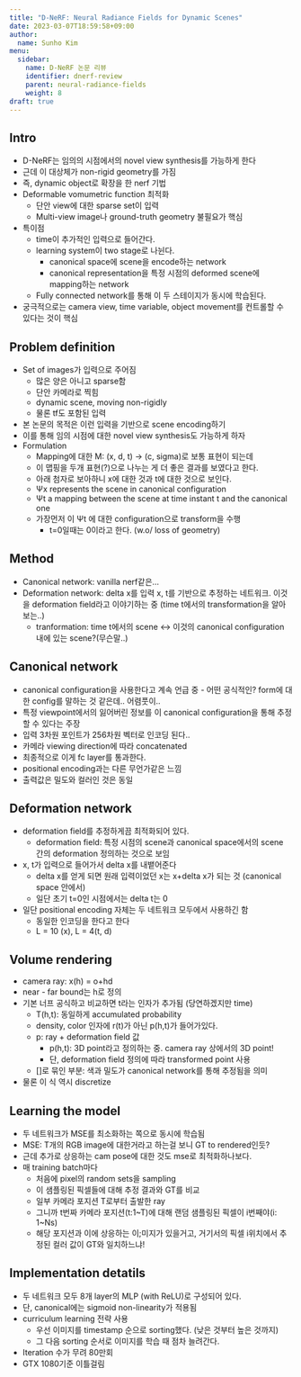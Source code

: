 ```yaml
---
title: "D-NeRF: Neural Radiance Fields for Dynamic Scenes"
date: 2023-03-07T18:59:58+09:00
author:
  name: Sunho Kim
menu:
  sidebar:
    name: D-NeRF 논문 리뷰
    identifier: dnerf-review
    parent: neural-radiance-fields
    weight: 8
draft: true
---
```


## Intro

- D-NeRF는 임의의 시점에서의 novel view synthesis를 가능하게 한다
- 근데 이 대상체가 non-rigid geometry를 가짐
- 즉, dynamic object로 확장을 한 nerf 기법
- Deformable vomumetric function 최적화
    - 단안 view에 대한 sparse set이 입력
    - Multi-view image나 ground-truth geometry 불필요가 핵심
- 특이점
    - time이 추가적인 입력으로 들어간다.
    - learning system이 two stage로 나뉜다.
        - canonical space에 scene을 encode하는 network
        - canonical representation을 특정 시점의 deformed scene에 mapping하는 network
    - Fully connected network를 통해 이 두 스테이지가 동시에 학습된다.
- 궁극적으로는 camera view, time variable, object movement를 컨트롤할 수 있다는 것이 핵심

## Problem definition

- Set of images가 입력으로 주어짐
    - 많은 양은 아니고 sparse함
    - 단안 카메라로 찍힘
    - dynamic scene, moving non-rigidly
    - 물론 tf도 포함된 입력
- 본 논문의 목적은 이런 입력을 기반으로 scene encoding하기
- 이를 통해 임의 시점에 대한 novel view synthesis도 가능하게 하자
- Formulation
    - Mapping에 대한 M: (x, d, t) → (c, sigma)로 보통 표현이 되는데
    - 이 맵핑을 두개 표현(?)으로 나누는 게 더 좋은 결과를 보였다고 한다.
    - 아래 첨자로 보아하니 x에 대한 것과 t에 대한 것으로 보인다.
    - Ψx represents the scene in canonical configuration
    - Ψt a mapping between the scene at time instant t and the canonical one
    - 가장먼저 이 Ψt 에 대한 configuration으로 transform을 수행
        - t=0일때는 0이라고 한다. (w.o/ loss of geometry)

## Method

- Canonical network: vanilla nerf같은…
- Deformation network: delta x를 입력 x, t를 기반으로 추정하는 네트워크. 이것을 deformation field라고 이야기하는 중 (time t에서의 transformation을 알아보는..)
    - tranformation: time t에서의 scene ↔ 이것의 canonical configuration 내에 있는 scene?(무슨말..)

## Canonical network

- canonical configuration을 사용한다고 계속 언급 중 - 어떤 공식적인? form에 대한 config를 말하는 것 같은데.. 어렴풋이..
- 특정 viewpoint에서의 잃어버린 정보를 이 canonical configuration을 통해 추정할 수 있다는 주장
- 입력 3차원 포인트가 256차원 벡터로 인코딩 된다..
- 카메라 viewing direction에 따라 concatenated
- 최종적으로 이게 fc layer를 통과한다.
- positional encoding과는 다른 무언가같은 느낌
- 출력값은 밀도와 컬러인 것은 동일

## Deformation network

- deformation field를 추정하게끔 최적화되어 있다.
    - deformation field: 특정 시점의 scene과 canonical space에서의 scene 간의 deformation 정의하는 것으로 보임
- x, t가 입력으로 들어가서 delta x를 내뱉어준다
    - delta x를 얻게 되면 원래 입력이었던 x는 x+delta x가 되는 것 (canonical space 안에서)
    - 일단 초기 t=0인 시점에서는 delta t는 0
- 일단 positional encoding 자체는 두 네트워크 모두에서 사용하긴 함
    - 동일한 인코딩을 한다고 한다
    - L = 10 (x), L = 4(t, d)

## Volume rendering

- camera ray: x(h) = o+hd
- near - far bound는 h로 정의
- 기본 너프 공식하고 비교하면 t라는 인자가 추가됨 (당연하겠지만 time)
    - T(h,t): 동일하게 accumulated probability
    - density, color 인자에 r(t)가 아닌 p(h,t)가 들어가있다.
    - p: ray + deformation field 값
        - p(h,t): 3D point라고 정의하는 중. camera ray 상에서의 3D point!
        - 단, deformation field 정의에 따라 transformed point 사용
    - []로 묶인 부분: 색과 밀도가 canonical network를 통해 추정됨을 의미
- 물론 이 식 역시 discretize

## Learning the model

- 두 네트워크가 MSE를 최소화하는 쪽으로 동시에 학습됨
- MSE: T개의 RGB image에 대한거라고 하는걸 보니 GT to rendered인듯?
- 근데 추가로 상응하는 cam pose에 대한 것도 mse로 최적화하나보다.
- 매 training batch마다
    - 처음에 pixel의 random sets을 sampling
    - 이 샘플링된 픽셀들에 대해 추정 결과와 GT를 비교
    - 일부 카메라 포지션 T로부터 출발한 ray
    - 그니까 t번짜 카메라 포지션(t:1~T)에 대해 랜덤 샘플링된 픽셀이 i번째야(i: 1~Ns)
    - 해당 포지션과 이에 상응하는 이;미지가 있을거고, 거기서의 픽셀 i위치에서 추정된 컬러 값이 GT와 일치하느냐!

## Implementation detatils

- 두 네트워크 모두 8개 layer의 MLP (with ReLU)로 구성되어 있다.
- 단, canonical에는 sigmoid non-linearity가 적용됨
- curriculum learning 전략 사용
    - 우선 이미지를 timestamp 순으로 sorting했다. (낮은 것부터 높은 것까지)
    - 그 다음 sorting 순서로 이미지를 학습 때 점차 늘려간다.
- Iteration 수가 무려 80만회
- GTX 1080기준 이틀걸림